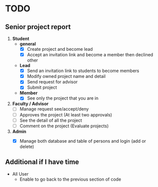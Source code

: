 # TODO
## Senior project report

1. **Student**
   - **general**
     - [x] Create project and become lead
     - [x] Accept an invitation link and become a member then declined other
   - **Lead**
     - [x] Send an invitation link to students to become members
     - [x] Modify owned project name and detail
     - [x] Send request for advisor
     - [x] Submit project
   - **Member**
     - [x] See only the project that you are in
2. **Faculty / Advisor**
   - [ ] Manage request see/accept/deny
   - [ ] Approves the project (At least two approvals)
   - [ ] See the detail of all the project
   - [ ] Comment on the project (Evaluate projects)
3. **Admin**
   - [x] Manage both database and table of persons and login (add or delete)


## Additional if I have time
  * All User
    - Enable to go back to the previous section of code